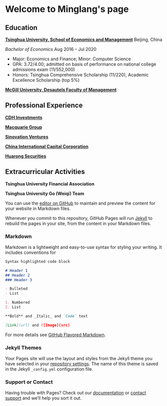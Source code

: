 # Welcome to Minglang's page

## Education
**[Tsinghua University, School of Economics and Management](https://www.sem.tsinghua.edu.cn/en/)** Beijing, China

_Bachelor of Economics_ Aug 2016 – Jul 2020

- Major: Economics and Finance; Minor: Computer Science
- GPA: 3.72/4.00; admitted on basis of performance on national college admissions exam (11/552,000)
- Honors: Tsinghua Comprehensive Scholarship (11/220), Academic Excellence Scholarship (top 5%)

**[McGill University, Desautels Faculty of Management](https://www.mcgill.ca/desautels/)**

## Professional Experience

**[CDH Investments](http://www.cdhfund.com/index.php?m=content&c=index&a=english_index)**

**[Macquarie Group](https://www.macquarie.com/hk/en.html)**

**[Sinovation Ventures](http://www.sinovationventures.com/)**

**[China International Capital Corporation](https://en.cicc.com/)**

**[Huarong Securities](http://www.hrsec.com.cn/main/index/index.shtml)**

## Extracurricular Activities

**Tsinghua University Financial Association**

**Tsinghua University Go (Weiqi) Team**






















You can use the [editor on GitHub](https://github.com/yangml16/minglang.cv/edit/master/index.md) to maintain and preview the content for your website in Markdown files.

Whenever you commit to this repository, GitHub Pages will run [Jekyll](https://jekyllrb.com/) to rebuild the pages in your site, from the content in your Markdown files.

### Markdown

Markdown is a lightweight and easy-to-use syntax for styling your writing. It includes conventions for

```markdown
Syntax highlighted code block

# Header 1
## Header 2
### Header 3

- Bulleted
- List

1. Numbered
2. List

**Bold** and _Italic_ and `Code` text

[Link](url) and ![Image](src)
```

For more details see [GitHub Flavored Markdown](https://guides.github.com/features/mastering-markdown/).

### Jekyll Themes

Your Pages site will use the layout and styles from the Jekyll theme you have selected in your [repository settings](https://github.com/yangml16/minglang.cv/settings). The name of this theme is saved in the Jekyll `_config.yml` configuration file.

### Support or Contact

Having trouble with Pages? Check out our [documentation](https://help.github.com/categories/github-pages-basics/) or [contact support](https://github.com/contact) and we’ll help you sort it out.
